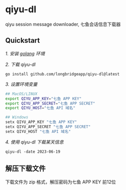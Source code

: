 # qiyu-dl
qiyu session message downloader, 七鱼会话信息下载器

## Quickstart

_1. 安装 [golang](https://go.dev/doc/install) 环境_

_2. 下载 qiyu-dl_

```
go install github.com/longbridgeapp/qiyu-dl@latest
```

_3. 设置环境变量_

```bash
## MacOS/LINUX
export QIYU_APP_KEY="七鱼 APP KEY"                       
export QIYU_APP_SECRET="七鱼 APP SECRET"
export QIYU_HOST="七鱼 API 域名"
```

```powershell
## Windows 
setx QIYU_APP_KEY "七鱼 APP KEY"
setx QIYU_APP_SECRET "七鱼 APP SECRET"
setx QIYU_HOST "七鱼 API 域名"
```

_4. 使用 qiyu-dl 下载某天信息_
```
qiyu-dl -date 2023-06-19

```

## 解压下载文件

下载文件为 zip 格式，解压密码为七鱼 APP KEY 前12位




